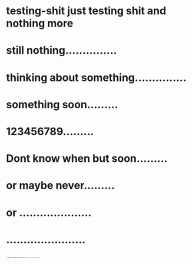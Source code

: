 # testing-shit just testing shit and  nothing more
# still nothing...............
# thinking about something...............
# something soon.........
# 123456789.........
# Dont know when but soon.........
# or maybe never.........
# or .....................
# .......................
.......................
